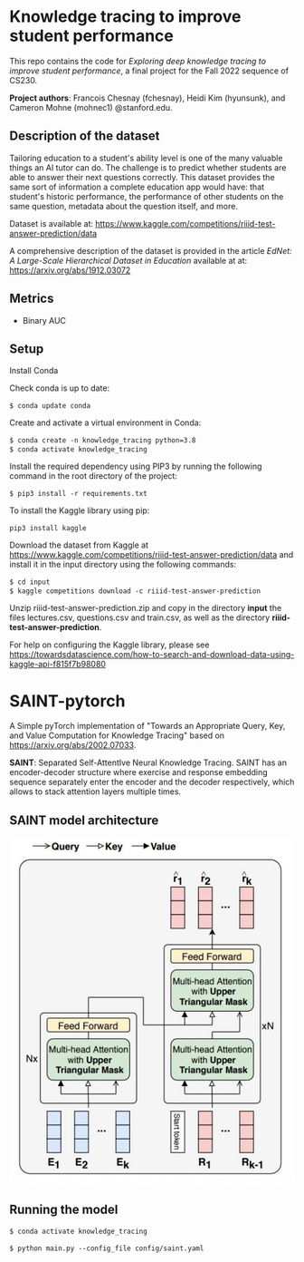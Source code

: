 # Knowledge tracing to improve student performance
This repo contains the code for *Exploring deep knowledge tracing to improve student performance*, a final project for the Fall 2022 sequence of CS230. 

**Project authors**: Francois Chesnay (fchesnay), Heidi Kim (hyunsunk), and Cameron Mohne (mohnec1) @stanford.edu. 

## Description of the dataset
Tailoring education to a student's ability level is one of the many valuable things an AI tutor can do. The challenge is to predict whether students are able to answer their next questions correctly. This dataset provides the same sort of information a complete education app would have: that student's historic performance, the performance of other students on the same question, metadata about the question itself, and more.

Dataset is available at: https://www.kaggle.com/competitions/riiid-test-answer-prediction/data

A comprehensive description of the dataset is provided in the article *EdNet: A Large-Scale Hierarchical Dataset in Education* available at at: https://arxiv.org/abs/1912.03072


 ## Metrics
 - Binary AUC



## Setup
Install Conda

Check conda is up to date:
```
$ conda update conda

```


Create and activate a virtual environment in Conda:
```
$ conda create -n knowledge_tracing python=3.8
$ conda activate knowledge_tracing

```

Install the required dependency using PIP3 by running the following command in the root directory of the project:
```
$ pip3 install -r requirements.txt

```

To install the Kaggle library using pip:
```
pip3 install kaggle

```
Download the dataset from Kaggle at https://www.kaggle.com/competitions/riiid-test-answer-prediction/data and install it in the input directory using the following commands:
```
$ cd input
$ kaggle competitions download -c riiid-test-answer-prediction 

```
Unzip riiid-test-answer-prediction.zip and copy in the directory **input** the files lectures.csv, questions.csv and train.csv, as well as the directory **riiid-test-answer-prediction**.


For help on configuring the Kaggle library, please see https://towardsdatascience.com/how-to-search-and-download-data-using-kaggle-api-f815f7b98080


# SAINT-pytorch
A Simple pyTorch implementation of "Towards an Appropriate Query, Key, and Value Computation for Knowledge Tracing" based on https://arxiv.org/abs/2002.07033.  



**SAINT**: Separated Self-AttentIve Neural Knowledge Tracing. SAINT has an encoder-decoder structure where exercise and response embedding sequence separately enter the encoder and the decoder respectively, which allows to stack attention layers multiple times.  

## SAINT model architecture  
<img src="https://github.com/chesnay/cs230_projectv2/blob/master/arch_from_original_paper.jpeg">


## Running the model

```
$ conda activate knowledge_tracing

```



```
$ python main.py --config_file config/saint.yaml

```



